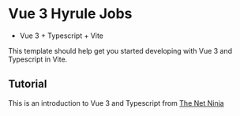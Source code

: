 # Vue 3 Hyrule Jobs

- Vue 3 + Typescript + Vite

This template should help get you started developing with Vue 3 and Typescript in Vite.

## Tutorial

This is an introduction to Vue 3 and Typescript from [The Net Ninja](https://www.youtube.com/watch?v=JfI5PISLr9w&list=PL4cUxeGkcC9gCtAuEdXTjNVE5bbMFo5OD)
